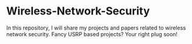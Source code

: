 # Wireless-Network-Security
In this repository, I will share my projects and papers related to wireless network security. 
Fancy USRP based projects? Your right plug soon!
